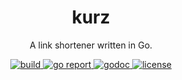<h1 align="center">
    kurz
</h1>

<p align="center">
    A link shortener written in Go.
</p>

<div align="center">
    <a href="https://github.com/gavincabbage/kurz/actions?workflow=build">
        <img src="https://github.com/gavincabbage/kurz/workflows/build/badge.svg" alt="build" />
    </a>
    <a href="https://goreportcard.com/report/github.com/gavincabbage/kurz">
        <img src="https://goreportcard.com/badge/github.com/gavincabbage/kurz" alt="go report" />
    </a>
    <a href="https://godoc.org/github.com/gavincabbage/kurz">
        <img src="https://godoc.org/github.com/gavincabbage/kurz?status.svg" alt="godoc" />
    </a>
    <a href="https://github.com/gavincabbage/kurz/blob/master/LICENSE">
        <img src="http://img.shields.io/badge/License-MIT-blue.svg" alt="license" />
    </a>
</div>
